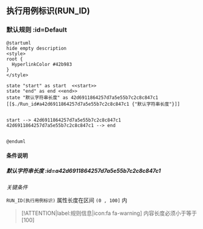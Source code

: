 ## 执行用例标识(RUN_ID) <!-- {docsify-ignore-all} -->

   

### 默认规则 :id=Default

```plantuml
@startuml
hide empty description
<style>
root {
  HyperlinkColor #42b983
}
</style>

state "start" as start  <<start>>
state "end" as end <<end>>
state "默认字符串长度" as 42d6911864257d7a5e55b7c2c8c847c1 [[$./Run_id#a42d6911864257d7a5e55b7c2c8c847c1 {"默认字符串长度"}]]


start --> 42d6911864257d7a5e55b7c2c8c847c1 
42d6911864257d7a5e55b7c2c8c847c1 --> end 


@enduml
```

#### 条件说明

##### 默认字符串长度 :id=a42d6911864257d7a5e55b7c2c8c847c1


*关键条件*


`RUN_ID(执行用例标识)` 属性长度在区间 `(0 , 100]` 内

> [!ATTENTION|label:规则信息|icon:fa fa-warning]
> 内容长度必须小于等于[100]







